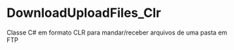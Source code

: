 # DownloadUploadFiles_Clr
Classe C# em formato CLR para mandar/receber arquivos de uma pasta em FTP

